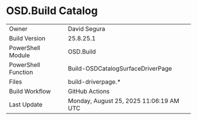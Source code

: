 ﻿# OSD.Build Catalog

| | |
|-|-|
| Owner | David Segura |
| Build Version | 25.8.25.1 |
| PowerShell Module | OSD.Build |
| PowerShell Function | Build-OSDCatalogSurfaceDriverPage |
| Files | build-driverpage.* |
| Build Workflow | GitHub Actions |
| Last Update | Monday, August 25, 2025 11:06:19 AM UTC |
